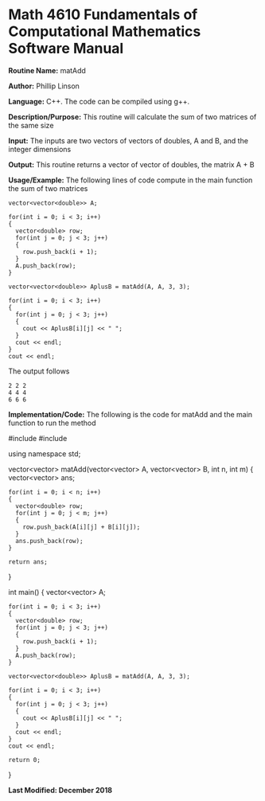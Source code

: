 # Math 4610 Fundamentals of Computational Mathematics Software Manual

**Routine Name:**           matAdd

**Author:** Phillip Linson

**Language:** C++. The code can be compiled using g++.

**Description/Purpose:** This routine will calculate the sum of two matrices of the same size

**Input:** The inputs are two vectors of vectors of doubles, A and B, and the integer dimensions

**Output:** This routine returns a vector of vector of doubles, the matrix A + B

**Usage/Example:** The following lines of code compute in the main function the sum of two matrices

    vector<vector<double>> A;

    for(int i = 0; i < 3; i++)
    {
      vector<double> row;
      for(int j = 0; j < 3; j++)
      {
        row.push_back(i + 1);
      }
      A.push_back(row);
    }

    vector<vector<double>> AplusB = matAdd(A, A, 3, 3);

    for(int i = 0; i < 3; i++)
    {
      for(int j = 0; j < 3; j++)
      {
        cout << AplusB[i][j] << " ";
      }
      cout << endl;
    }
    cout << endl;
	
The output follows

    2 2 2
    4 4 4
    6 6 6

**Implementation/Code:** The following is the code for matAdd and the main function to run the method

  #include <iostream>
  #include <vector>

  using namespace std;

  vector<vector<double>> matAdd(vector<vector<double>> A, vector<vector<double>> B, int n, int m)
  {
    vector<vector<double>> ans;

    for(int i = 0; i < n; i++)
    {
      vector<double> row;
      for(int j = 0; j < m; j++)
      {
        row.push_back(A[i][j] + B[i][j]);
      }
      ans.push_back(row);
    }

    return ans;
  }
  
  int main()
  {
    vector<vector<double>> A;

    for(int i = 0; i < 3; i++)
    {
      vector<double> row;
      for(int j = 0; j < 3; j++)
      {
        row.push_back(i + 1);
      }
      A.push_back(row);
    }

    vector<vector<double>> AplusB = matAdd(A, A, 3, 3);

    for(int i = 0; i < 3; i++)
    {
      for(int j = 0; j < 3; j++)
      {
        cout << AplusB[i][j] << " ";
      }
      cout << endl;
    }
    cout << endl;

    return 0;
  }

**Last Modified: December 2018**
